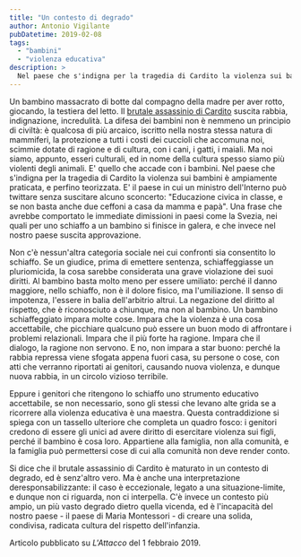 ```yaml
---
title: "Un contesto di degrado"
author: Antonio Vigilante
pubDatetime: 2019-02-08 
tags: 
  - "bambini"
  - "violenza educativa"
description: >
  Nel paese che s'indigna per la tragedia di Cardito la violenza sui bambini è ampiamente praticata, e perfino teorizzata.
---
```


Un bambino massacrato di botte dal compagno della madre per aver rotto, giocando, la testiera del letto. Il [brutale assassinio di Cardito](https://www.unisob.na.it/inchiostro/index.htm?idrt=8568) suscita rabbia, indignazione, incredulità. La difesa dei bambini non è nemmeno un principio di civiltà: è qualcosa di più arcaico, iscritto nella nostra stessa natura di mammiferi, la protezione a tutti i costi dei cuccioli che accomuna noi, scimmie dotate di ragione e di cultura, con i cani, i gatti, i maiali. Ma noi siamo, appunto, esseri culturali, ed in nome della cultura spesso siamo più violenti degli animali. E' quello che accade con i bambini. Nel paese che s'indigna per la tragedia di Cardito la violenza sui bambini è ampiamente praticata, e perfino teorizzata. E' il paese in cui un ministro dell'Interno può twittare senza suscitare alcuno sconcerto: "Educazione civica in classe, e se non basta anche due ceffoni a casa da mamma e papà". Una frase che avrebbe comportato le immediate dimissioni in paesi come la Svezia, nei quali per uno schiaffo a un bambino si finisce in galera, e che invece nel nostro paese suscita approvazione.

Non c'è nessun'altra categoria sociale nei cui confronti sia consentito lo schiaffo. Se un giudice, prima di emettere sentenza, schiaffeggiasse un pluriomicida, la cosa sarebbe considerata una grave violazione dei suoi diritti. Al bambino basta molto meno per essere umiliato: perché il danno maggiore, nello schiaffo, non è il dolore fisico, ma l'umiliazione. Il senso di impotenza, l'essere in balia dell'arbitrio altrui. La negazione del diritto al rispetto, che è riconosciuto a chiunque, ma non al bambino. Un bambino schiaffeggiato impara molte cose. Impara che la violenza è una cosa accettabile, che picchiare qualcuno può essere un buon modo di affrontare i problemi relazionali. Impara che il più forte ha ragione. Impara che il dialogo, la ragione non servono. E no, non impara a star buono: perché la rabbia repressa viene sfogata appena fuori casa, su persone o cose, con atti che verranno riportati ai genitori, causando nuova violenza, e dunque nuova rabbia, in un circolo vizioso terribile.

Eppure i genitori che ritengono lo schiaffo uno strumento educativo accettabile, se non necessario, sono gli stessi che levano alte grida se a ricorrere alla violenza educativa è una maestra. Questa contraddizione si spiega con un tassello ulteriore che completa un quadro fosco: i genitori credono di essere gli unici ad avere diritto di esercitare violenza sui figli, perché il bambino è cosa loro. Appartiene alla famiglia, non alla comunità, e la famiglia può permettersi cose di cui alla comunità non deve render conto.

Si dice che il brutale assassinio di Cardito è maturato in un contesto di degrado, ed è senz'altro vero. Ma è anche una interpretazione deresponsabilizzante: il caso è eccezionale, legato a una situazione-limite, e dunque non ci riguarda, non ci interpella. C'è invece un contesto più ampio, un più vasto degrado dietro quella vicenda, ed è l'incapacità del nostro paese - il paese di Maria Montessori - di creare una solida, condivisa, radicata cultura del rispetto dell'infanzia.

  
Articolo pubblicato su _L'Attacco_ del 1 febbraio 2019.
